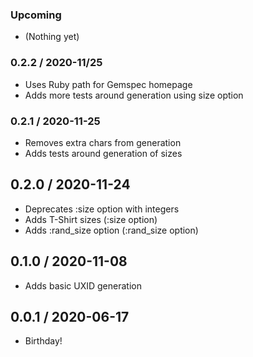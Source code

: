 ### Upcoming

* (Nothing yet)


### 0.2.2 / 2020-11/25

* Uses Ruby path for Gemspec homepage
* Adds more tests around generation using size option


### 0.2.1 / 2020-11-25

* Removes extra chars from generation
* Adds tests around generation of sizes


## 0.2.0 / 2020-11-24

* Deprecates :size option with integers
* Adds T-Shirt sizes (:size option)
* Adds :rand_size option (:rand_size option)


## 0.1.0 / 2020-11-08

* Adds basic UXID generation


## 0.0.1 / 2020-06-17

* Birthday!
